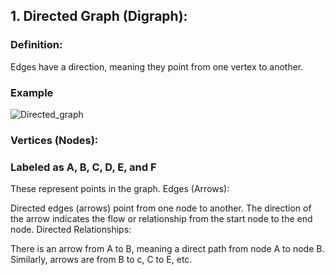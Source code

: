 ## 1. Directed Graph (Digraph):
### Definition:
Edges have a direction, meaning they point from one vertex to another.
### Example
![Directed_graph](https://github.com/user-attachments/assets/eb006718-d8da-45a4-9c3d-5e1cef000b38)
### Vertices (Nodes):

### Labeled as A, B, C, D, E, and F 
These represent points in the graph.
Edges (Arrows):

Directed edges (arrows) point from one node to another.
The direction of the arrow indicates the flow or relationship from the start node to the end node.
Directed Relationships:

There is an arrow from A to B, meaning a direct path from node A to node B.
Similarly, arrows are from B to c, C to E, etc.
